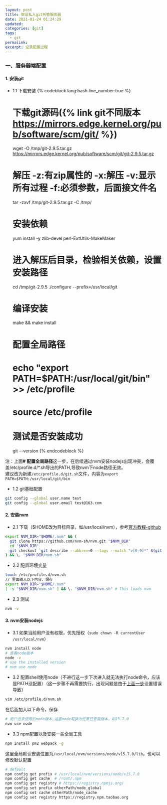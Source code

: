 ```yaml
---
layout: post
title: 架设私人git托管服务器
date: 2021-01-24 01:24:29
updated:
categories: [git]
tags:
  - git
permalink:
excerpt: 记录配置过程
---
```


### 一、服务器端配置
#### 1. 安装git
* 1.1 下载安装
{% codeblock lang:bash line_number:true %}
  # 下载git源码({% link git不同版本 https://mirrors.edge.kernel.org/pub/software/scm/git/ %})
  wget -O /tmp/git-2.9.5.tar.gz https://mirrors.edge.kernel.org/pub/software/scm/git/git-2.9.5.tar.gz
  # 解压 -z:有zip属性的 -x:解压 -v:显示所有过程 -f:必须参数，后面接文件名
  tar -zxvf /tmp/git-2.9.5.tar.gz -C /tmp/
  # 安装依赖
  yum install -y zlib-devel perl-ExtUtils-MakeMaker
  # 进入解压后目录，检验相关依赖，设置安装路径
  cd /tmp/git-2.9.5
  ./configure --prefix=/usr/local/git
  # 编译安装
  make && make install
  # 配置全局路径
  # echo "export PATH=$PATH:/usr/local/git/bin" >> /etc/profile
  # source /etc/profile
  # 测试是否安装成功
  git --version
{% endcodeblock %}
<span class="color-red" id="note-git-config">
  注：上面<b class="color-black-1"># 配置全局路径</b>这一步，在后续通过nvm安装nodejs出现冲突，会覆盖/etc/profile.d/*.sh导出的PATH,导致nvm下node路径无效。
</span><br/>
<span class="color-green">建议改为新建<code>/etc/profile.d/git.sh</code>文件，内容为<code>export PATH=$PATH:/usr/local/git/bin</code></span>

* 1.2 git基础配置
``` bash
git config --global user.name test
git config --global user.email test@163.com
```

#### 2. 安装nvm
* 2.1 下载（$HOME改为目标目录，如/usr/local/nvm），参考[官方教程-github](https://github.com/nvm-sh/nvm#git-install)
``` bash
export NVM_DIR="$HOME/.nvm" && (
  git clone https://github.com/nvm-sh/nvm.git "$NVM_DIR"
  cd "$NVM_DIR"
  git checkout `git describe --abbrev=0 --tags --match "v[0-9]*" $(git rev-list --tags --max-count=1)`
) && \. "$NVM_DIR/nvm.sh"
```
* 2.2 配置环境变量
``` bash
touch /etc/profile.d/nvm.sh
// 里面输入以下内容，保存
export NVM_DIR="$HOME/.nvm"
[ -s "$NVM_DIR/nvm.sh" ] && \. "$NVM_DIR/nvm.sh" # This loads nvm
```
* 2.3 测试
``` bash
nvm -v
```
#### 3. nvm安装nodejs
* 3.1 如果当前用户没有权限，优先授权（`sudo chown -R currentUser /usr/local/nvm`）
``` bash
nvm install node
# 查看node版本
node -v
# use the installed version
# nvm use node
```
* 3.2 <span class="line-through">配置shell使用node（不进行这一步下次进入就无法执行node命令，应该是PATH没配置）</span><span class="color-red">（这一步骤不再需要执行，出现问题是由于[上面一步](#note-git-config)设置错误导致）</span>
``` bash
vim /etc/profile.d/nvm.sh
```
在后面加入以下命令，保存
``` bash
# 用户进来使用的node版本,这里node可换为任意已安装版本，如15.7.0
nvm use node
```
* 3.3 npm配置以及安装一些全局工具
``` bash
npm install pm2 webpack -g
```
这里全局默认安装位置为`/usr/local/nvm/versions/node/v15.7.0/lib`，也可以修改默认配置
``` bash
# default
npm config get prefix # /usr/local/nvm/versions/node/v15.7.0
npm config get cache  # /root/.npm
npm config get registry # https://registry.npmjs.org/
npm config set prefix otherPath/node_global
npm config set cache otherPath/node_cache
npm config set registry https://registry.npm.taobao.org
```
